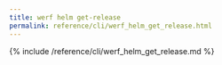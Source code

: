 ```yaml
---
title: werf helm get-release
permalink: reference/cli/werf_helm_get_release.html
---
```


{% include /reference/cli/werf_helm_get_release.md %}
